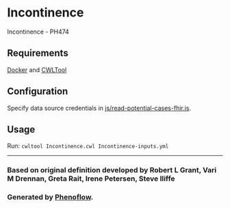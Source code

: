 # Incontinence

Incontinence - PH474

## Requirements

[Docker](https://docs.docker.com/install/) and [CWLTool](https://github.com/common-workflow-language/cwltool#install)

## Configuration

Specify data source credentials in [js/read-potential-cases-fhir.js](js/read-potential-cases-fhir.js).

## Usage

Run: `cwltool Incontinence.cwl Incontinence-inputs.yml`

***

### Based on original definition developed by Robert L Grant, Vari M Drennan, Greta Rait, Irene Petersen, Steve Iliffe
### Generated by [Phenoflow](https://kclhi.org/phenoflow).
